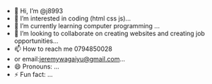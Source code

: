 - 👋 Hi, I’m @j8993
- 👀 I’m interested in coding (html css js)...
- 🌱 I’m currently learning computer programming ...
- 💞️ I’m looking to collaborate on creating websites and creating job opportunities...
- 📫 How to reach me 0794850028
- or email:jeremywagaiyu@gmail.com...
- 😄 Pronouns: ...
- ⚡ Fun fact: ...

<!---
j8993/j8993 is a ✨ special ✨ repository because its `README.md` (this file) appears on your GitHub profile.
You can click the Preview link to take a look at your changes.
--->
